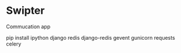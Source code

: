 # Swipter
Commucation app
 
 pip install ipython django redis django-redis gevent gunicorn requests celery
